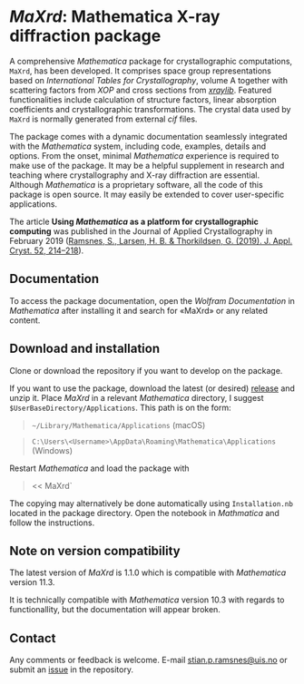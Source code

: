 # _MaXrd_: Mathematica X-ray diffraction package
A comprehensive _Mathematica_ package for crystallographic computations, `MaXrd`, has been developed. It comprises space group representations based on _International Tables for Crystallography_, volume A together with scattering factors from _XOP_ and cross sections from [_xraylib_](https://github.com/tschoonj/xraylib).
Featured functionalities include calculation of structure factors, linear absorption coefficients and crystallographic transformations. The crystal data used by `MaXrd` is normally generated from external _cif_ files.

The package comes with a dynamic documentation seamlessly integrated with the _Mathematica_ system, including code, examples, details and options. From the onset, minimal _Mathematica_ experience is required to make use of the package. It may be a helpful supplement in research and teaching where crystallography and X-ray diffraction are essential. Although _Mathematica_ is a proprietary software, all the code of this package is open source. It may easily be extended to cover user-specific applications.

The article **Using _Mathematica_ as a platform for crystallographic computing** was published in the Journal of Applied Crystallography in February 2019 ([Ramsnes, S., Larsen, H. B. & Thorkildsen, G. (2019). J. Appl. Cryst. 52, 214–218](https://doi.org/10.1107/S1600576718018071)).


## Documentation
To access the package documentation, open the _Wolfram Documentation_ in _Mathematica_ after installing it and search for «MaXrd» or any related content.


## Download and installation
Clone or download the repository if you want to develop on the package.

If you want to use the package, download the latest (or desired) [release](https://github.com/Stianpr20/MaXrd/releases) and unzip it.
Place _MaXrd_ in a relevant _Mathematica_ directory, I suggest `$UserBaseDirectory/Applications`.
This path is on the form:

> `~/Library/Mathematica/Applications` (macOS)

> `C:\Users\<Username>\AppData\Roaming\Mathematica\Applications` (Windows)

Restart _Mathematica_ and load the package with
> << MaXrd`

The copying may alternatively be done automatically using `Installation.nb` located in the package directory. Open the notebook in _Mathmatica_ and follow the instructions.

## Note on version compatibility
The latest version of _MaXrd_ is 1.1.0 which is compatible with _Mathematica_ version 11.3.

It is technically compatible with _Mathematica_ version 10.3 with regards to functionallity, but the documentation will appear broken.


## Contact
Any comments or feedback is welcome. E-mail stian.p.ramsnes@uis.no or submit an [issue](https://github.com/Stianpr20/MaXrd/issues) in the repository.